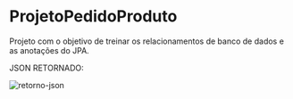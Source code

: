 # ProjetoPedidoProduto
Projeto com o objetivo de treinar os relacionamentos de banco de dados e as anotações do JPA.



JSON RETORNADO:




![retorno-json](https://user-images.githubusercontent.com/65620874/153779881-e1593dec-d671-40e7-906f-66e922ca3ea1.png)
